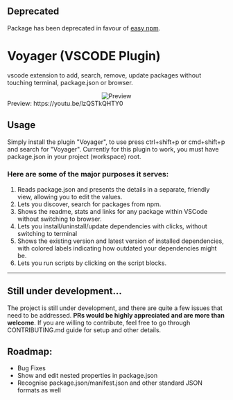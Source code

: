 ## Deprecated 
Package has been deprecated in favour of [easy npm](https://marketplace.visualstudio.com/items?itemName=anish.easy-npm).

# Voyager (VSCODE Plugin)
vscode extension to add, search, remove, update packages without touching terminal, package.json or browser.
<div style="display:flex; justify-content:center; align-items:center">
    <img src="https://image.ibb.co/btV1cy/freegifmaker_me_2ck6_L.gif" alt="Preview"/>
</div>
Preview: https://youtu.be/lzQSTkQHTY0

## Usage
Simply install the plugin "Voyager", to use press ctrl+shift+p or cmd+shift+p and search for "Voyager". Currently for this plugin to work, you must have package.json in your project (workspace) root.

### Here are some of the major purposes it serves:
1. Reads package.json and presents the details in a separate, friendly view, allowing you to edit the values.
2. Lets you discover, search for packages from npm.
3. Shows the readme, stats and links for any package within VSCode without switching to browser.
4. Lets you install/uninstall/update dependencies with clicks, without switching to terminal
5. Shows the existing version and latest version of installed dependencies, with colored labels indicating how outdated your dependencies might be.
6. Lets you run scripts by clicking on the script blocks.

---
## Still under development...
The project is still under development, and there are quite a few issues that need to be addressed. **PRs would be highly appreciated and are more than welcome**. If you are willing to contribute, feel free to go through CONTRIBUTING.md guide for setup and other details.


## Roadmap:
- Bug Fixes
- Show and edit nested properties in package.json
- Recognise  package.json/manifest.json and other standard JSON formats as well
